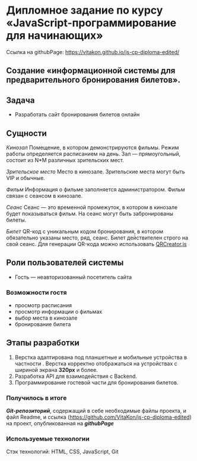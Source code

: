 # Дипломное задание по курсу «JavaScript-программирование для начинающих»

Ссылка на githubPage: https://vitakon.github.io/js-cp-diploma-edited/


## Создание «информационной системы для предварительного бронирования билетов».

## Задача

-   Разработать сайт бронирования билетов онлайн

## Сущности

_Кинозал_  Помещение, в котором демонстрируются фильмы. Режим работы определяется расписанием на день. Зал — прямоугольный, состоит из N*M различных зрительских мест.

_Зрительское место_  Место в кинозале. Зрительские места могут быть VIP и обычные.

_Фильм_  Информация о фильме заполняется администратором. Фильм связан с сеансом в кинозале.

_Сеанс_  Сеанс — это временной промежуток, в котором в кинозале будет показываться фильм. На сеанс могут быть забронированы билеты.

_Билет_  QR-код c уникальным кодом бронирования, в котором обязательно указаны место, ряд, сеанс. Билет действителен строго на свой сеанс. Для генерации QR-кода можно использовать [QRCreator.js](https://github.com/slesareva-gala/QR-Code)

## Роли пользователей системы

-   Гость — неавторизованный посетитель сайта

### Возможности гостя

-   просмотр расписания
-   просмотр информации о фильмах
-   выбор места в кинозале
-   бронирование билета

## Этапы разработки

1.  Верстка адaптирована под планшетные и мобильные устройства в частности .
Верстка корректно отображаться на устройствах с шириной экрана **320px** и более.
2. Разработка API для взаимодействия с Backend.
3. Программирование гостевой части для бронирования билетов.

### Получилось в итоге

***Git-репозиторий***, содержащий в себе необходимые файлы проекта, и файл Readme, и ссылка (https://github.com/VitaKon/js-cp-diploma-edited) на проект, опубликованная на ***githubPage***

### Используемые технологии
Стэк технологий: HTML, CSS, JavaScript, Git


